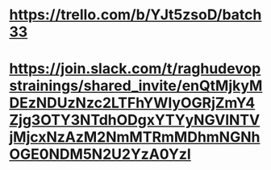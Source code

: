# https://trello.com/b/YJt5zsoD/batch33
# https://join.slack.com/t/raghudevopstrainings/shared_invite/enQtMjkyMDEzNDUzNzc2LTFhYWIyOGRjZmY4Zjg3OTY3NTdhODgxYTYyNGVlNTVjMjcxNzAzM2NmMTRmMDhmNGNhOGE0NDM5N2U2YzA0YzI
